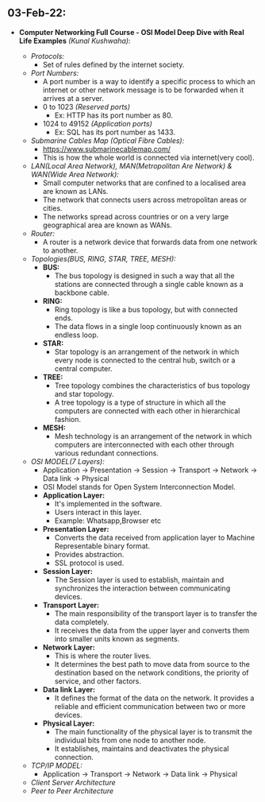 ## 03-Feb-22:


- **Computer Networking Full Course - OSI Model Deep Dive with Real Life Examples** *(Kunal Kushwaha)*:

  - *Protocols:*
    - Set of rules defined by the internet society.
  - *Port Numbers:*
    - A port number is a way to identify a specific process to which an internet or other network message is to be forwarded when it arrives at a server.
    - 0 to 1023 *(Reserved ports)*
      - Ex: HTTP has its port number as 80.
    - 1024 to 49152 *(Application ports)*
      - Ex: SQL has its port number as 1433.
  - *Submarine Cables Map (Optical Fibre Cables):*
    - https://www.submarinecablemap.com/ 
    - This is how the whole world is connected via internet(very cool).
  - *LAN(Local Area Network), MAN(Metropolitan Are Network) & WAN(Wide Area Network):*
    - Small computer networks that are confined to a localised area are known as LANs.
    - The network that connects users across metropolitan areas or cities.
    - The networks spread across countries or on a very large geographical area are known as WANs.
  - *Router:*
    - A router is a network device that forwards data from one network to another.
  - *Topologies(BUS, RING, STAR, TREE, MESH):*
    - **BUS:**
      - The bus topology is designed in such a way that all the stations are connected through a single cable known as a backbone cable.
    - **RING:**
      - Ring topology is like a bus topology, but with connected ends.
      - The data flows in a single loop continuously known as an endless loop.
    - **STAR:**
      - Star topology is an arrangement of the network in which every node is connected to the central hub, switch or a central computer.
    - **TREE:**
      - Tree topology combines the characteristics of bus topology and star topology.
      - A tree topology is a type of structure in which all the computers are connected with each other in hierarchical fashion.
    - **MESH:**
      - Mesh technology is an arrangement of the network in which computers are interconnected with each other through various redundant connections.
  - *OSI MODEL(7 Layers):*
    - Application -> Presentation -> Session -> Transport -> Network -> Data link -> Physical
    - OSI Model stands for Open System Interconnection Model.
    - **Application Layer:**
      - It's implemented in the software.
      - Users interact in this layer.
      - Example: Whatsapp,Browser etc
    - **Presentation Layer:**
      - Converts the data received from application layer to Machine Representable binary format.
      - Provides abstraction.
      - SSL protocol is used.
    - **Session Layer:**
      - The Session layer is used to establish, maintain and synchronizes the interaction between communicating devices.
    - **Transport Layer:**
      - The main responsibility of the transport layer is to transfer the data completely.
      - It receives the data from the upper layer and converts them into smaller units known as segments.
    - **Network Layer:**
      - This is where the router lives.
      - It determines the best path to move data from source to the destination based on the network conditions, the priority of service, and other factors.
    - **Data link Layer:**
      - It defines the format of the data on the network. It provides a reliable and efficient communication between two or more devices.
    - **Physical Layer:**
      - The main functionality of the physical layer is to transmit the individual bits from one node to another node.
      - It establishes, maintains and deactivates the physical connection.
  - *TCP/IP MODEL:*
    - Application -> Transport -> Network -> Data link -> Physical
  - *Client Server Architecture*
  - *Peer to Peer Architecture*